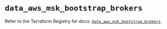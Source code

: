 # `data_aws_msk_bootstrap_brokers`

Refer to the Terraform Registry for docs: [`data_aws_msk_bootstrap_brokers`](https://registry.terraform.io/providers/hashicorp/aws/6.2.0/docs/data-sources/msk_bootstrap_brokers).
